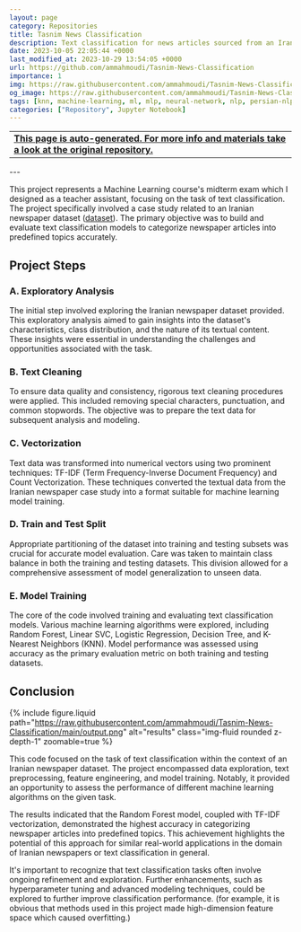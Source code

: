 ```yaml
---
layout: page
category: Repositories
title: Tasnim News Classification
description: Text classification for news articles sourced from an Iranian newspaper including data exploration, text preprocessing, vectorization, train-test data splitting, and machine learning model training.
date: 2023-10-05 22:05:44 +0000
last_modified_at: 2023-10-29 13:54:05 +0000
url: https://github.com/ammahmoudi/Tasnim-News-Classification
importance: 1
img: https://raw.githubusercontent.com/ammahmoudi/Tasnim-News-Classification/main/output.png
og_image: https://raw.githubusercontent.com/ammahmoudi/Tasnim-News-Classification/main/output.png
tags: [knn, machine-learning, ml, mlp, neural-network, nlp, persian-nlp, random-forest, svm]
categories: ["Repository", Jupyter Notebook]
---
```

<div id="open-in-github" > <table class="table-cv list-group-table"> <tbody> <tr>    <td class="list-group-name"><b>   <a href="https://github.com/ammahmoudi/Tasnim-News-Classification" rel="external nofollow noopener" target="_blank"><i class="fa-brands fa-github"></i> This page is auto-generated. For more info and materials take a look at the original repository.</a> </b></td></tr> </tbody> </table></div>
---

This project represents a Machine Learning course's midterm exam which I designed as a teacher assistant, focusing on the task of text classification. The project specifically involved a case study related to an Iranian newspaper dataset ([dataset](https://www.kaggle.com/datasets/amirpourmand/tasnimdataset)). The primary objective was to build and evaluate text classification models to categorize newspaper articles into predefined topics accurately.

## Project Steps

### A. Exploratory Analysis

The initial step involved exploring the Iranian newspaper dataset provided. This exploratory analysis aimed to gain insights into the dataset's characteristics, class distribution, and the nature of its textual content. These insights were essential in understanding the challenges and opportunities associated with the task.

### B. Text Cleaning

To ensure data quality and consistency, rigorous text cleaning procedures were applied. This included removing special characters, punctuation, and common stopwords. The objective was to prepare the text data for subsequent analysis and modeling.

### C. Vectorization

Text data was transformed into numerical vectors using two prominent techniques: TF-IDF (Term Frequency-Inverse Document Frequency) and Count Vectorization. These techniques converted the textual data from the Iranian newspaper case study into a format suitable for machine learning model training.

### D. Train and Test Split

Appropriate partitioning of the dataset into training and testing subsets was crucial for accurate model evaluation. Care was taken to maintain class balance in both the training and testing datasets. This division allowed for a comprehensive assessment of model generalization to unseen data.

### E. Model Training

The core of the code involved training and evaluating text classification models. Various machine learning algorithms were explored, including Random Forest, Linear SVC, Logistic Regression, Decision Tree, and K-Nearest Neighbors (KNN). Model performance was assessed using accuracy as the primary evaluation metric on both training and testing datasets.

## Conclusion

{% include figure.liquid path="https://raw.githubusercontent.com/ammahmoudi/Tasnim-News-Classification/main/output.png" alt="results" class="img-fluid rounded z-depth-1" zoomable=true %}

This code focused on the task of text classification within the context of an Iranian newspaper dataset. The project encompassed data exploration, text preprocessing, feature engineering, and model training. Notably, it provided an opportunity to assess the performance of different machine learning algorithms on the given task.

The results indicated that the Random Forest model, coupled with TF-IDF vectorization, demonstrated the highest accuracy in categorizing newspaper articles into predefined topics. This achievement highlights the potential of this approach for similar real-world applications in the domain of Iranian newspapers or text classification in general.

It's important to recognize that text classification tasks often involve ongoing refinement and exploration. Further enhancements, such as hyperparameter tuning and advanced modeling techniques, could be explored to further improve classification performance. (for example, it is obvious that methods used in this project made high-dimension feature space which caused overfitting.)
